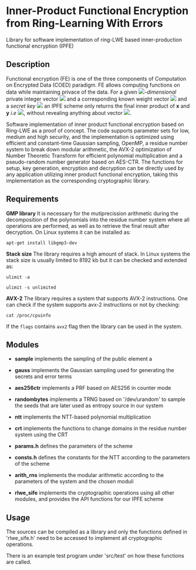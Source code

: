 # Inner-Product Functional Encryption from Ring-Learning With Errors
Library for software implementation of ring-LWE based inner-production functional encryption (IPFE) 

## Description
Functional encryption (FE) is one of the three components of Computation on Encrypted Data (COED) paradigm. FE allows computing functions on data while maintaining privace of the data. For a given <img src="https://latex.codecogs.com/svg.image?n">*-dimensional* private integer vector <img src="https://latex.codecogs.com/svg.image?\bf{X=(x_0, x_1,\cdots, x_{n-1})}"> and a corresponding known weight vector <img src="https://latex.codecogs.com/svg.image?\bf{Y=(y_0,&space;y_1,\cdots,&space;y_{n-1})}"> and a *secret key* <img src="https://latex.codecogs.com/svg.image?\bf{sk}"> an IPFE scheme only returns the final inner product of <b>x</b> and <b>y</b> *i.e* <img src="https://latex.codecogs.com/svg.image?\bf{F_{sk}(X,Y)=\Sigma_i x_i\cdot y_i}">, without revealing anything about vector <img src="https://latex.codecogs.com/svg.image?\bf{X}">.


Software implementation of inner product functional encryption based on Ring-LWE as a proof of concept. The code supports parameter sets for low, medium and high security, and the implementation is optimized using efficient and constant-time Gaussian sampling, OpenMP, a residue number system to break down modular arithmetic, the AVX-2 optimization of Number Theoretic Transform for efficient polynomial multiplication and a pseudo-random number generator based on AES-CTR. The functions for setup, key generation, encryption and decryption can be directly used by any application utilizing inner product functional encryption, taking this implementation as the corresponding cryptographic library.

## Requirements

**GMP library** It is necessary for the mutiprecission arithmetic during the decomposition of the polynomials into the residue number system where all operations are performed, as well as to retrieve the final result after decryption. On Linux systems it can be installed as:
```
apt-get install libgmp3-dev
```
**Stack size** The library requires a high amount of stack. In Linux systems the stack size is usually limited to 8192 kb but it can be checked and extended as:
```
ulimit -a
```
```
ulimit -s unlimited
```
**AVX-2** The library requires a system that supports AVX-2 instructions. One can check if the system supports avx-2 instructions or not by checking:
```
cat /proc/cpuinfo
```
If the ```flags``` contains ```avx2``` flag then the library can be used in the system. 

## Modules

- **sample** implements the sampling of the public element a

- **gauss** implements the Gaussian sampling used for generating the secrets and error terms

- **aes256ctr** implements a PRF based on AES256 in counter mode

- **randombytes** implements a TRNG based on '/dev/urandom' to sample the seeds that are later used as entropy source in our system

- **ntt** implements the NTT-based polynomial multiplication

- **crt** implements the functions to change domains in the residue number system using the CRT

- **params.h** defines the parameters of the scheme

- **consts.h** defines the constants for the NTT according to the parameters of the scheme

- **arith_rns** implements the modular arithmetic according to the parameters of the system and the chosen moduli

- **rlwe_sife** implements the cryptographic operations using all other modules, and provides the API functions for our IPFE scheme 

## Usage

The sources can be compiled as a library and only the functions defined in 'rlwe_sife.h' need to be accessed to implement all cryptographic operations.

There is an example test program under 'src/test' on how these functions are called.

